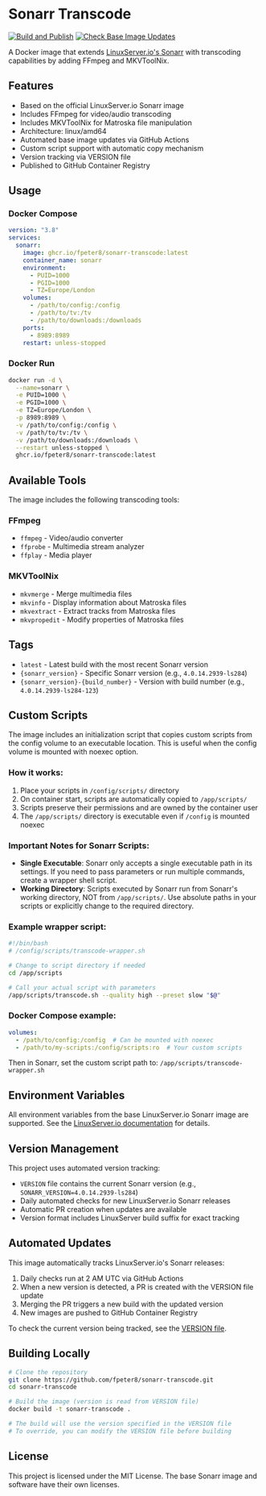 # Sonarr Transcode

[![Build and Publish](https://github.com/fpeter8/sonarr-transcode/actions/workflows/build-publish.yml/badge.svg)](https://github.com/fpeter8/sonarr-transcode/actions/workflows/build-publish.yml)
[![Check Base Image Updates](https://github.com/fpeter8/sonarr-transcode/actions/workflows/check-base-update.yml/badge.svg)](https://github.com/fpeter8/sonarr-transcode/actions/workflows/check-base-update.yml)

A Docker image that extends [LinuxServer.io's Sonarr](https://github.com/linuxserver/docker-sonarr) with transcoding capabilities by adding FFmpeg and MKVToolNix.

## Features

- Based on the official LinuxServer.io Sonarr image
- Includes FFmpeg for video/audio transcoding
- Includes MKVToolNix for Matroska file manipulation
- Architecture: linux/amd64
- Automated base image updates via GitHub Actions
- Custom script support with automatic copy mechanism
- Version tracking via VERSION file
- Published to GitHub Container Registry

## Usage

### Docker Compose

```yaml
version: "3.8"
services:
  sonarr:
    image: ghcr.io/fpeter8/sonarr-transcode:latest
    container_name: sonarr
    environment:
      - PUID=1000
      - PGID=1000
      - TZ=Europe/London
    volumes:
      - /path/to/config:/config
      - /path/to/tv:/tv
      - /path/to/downloads:/downloads
    ports:
      - 8989:8989
    restart: unless-stopped
```

### Docker Run

```bash
docker run -d \
  --name=sonarr \
  -e PUID=1000 \
  -e PGID=1000 \
  -e TZ=Europe/London \
  -p 8989:8989 \
  -v /path/to/config:/config \
  -v /path/to/tv:/tv \
  -v /path/to/downloads:/downloads \
  --restart unless-stopped \
  ghcr.io/fpeter8/sonarr-transcode:latest
```

## Available Tools

The image includes the following transcoding tools:

### FFmpeg
- `ffmpeg` - Video/audio converter
- `ffprobe` - Multimedia stream analyzer
- `ffplay` - Media player

### MKVToolNix
- `mkvmerge` - Merge multimedia files
- `mkvinfo` - Display information about Matroska files
- `mkvextract` - Extract tracks from Matroska files
- `mkvpropedit` - Modify properties of Matroska files

## Tags

- `latest` - Latest build with the most recent Sonarr version
- `{sonarr_version}` - Specific Sonarr version (e.g., `4.0.14.2939-ls284`)
- `{sonarr_version}-{build_number}` - Version with build number (e.g., `4.0.14.2939-ls284-123`)

## Custom Scripts

The image includes an initialization script that copies custom scripts from the config volume to an executable location. This is useful when the config volume is mounted with noexec option.

### How it works:
1. Place your scripts in `/config/scripts/` directory
2. On container start, scripts are automatically copied to `/app/scripts/`
3. Scripts preserve their permissions and are owned by the container user
4. The `/app/scripts/` directory is executable even if `/config` is mounted noexec

### Important Notes for Sonarr Scripts:
- **Single Executable**: Sonarr only accepts a single executable path in its settings. If you need to pass parameters or run multiple commands, create a wrapper shell script.
- **Working Directory**: Scripts executed by Sonarr run from Sonarr's working directory, NOT from `/app/scripts/`. Use absolute paths in your scripts or explicitly change to the required directory.

### Example wrapper script:
```bash
#!/bin/bash
# /config/scripts/transcode-wrapper.sh

# Change to script directory if needed
cd /app/scripts

# Call your actual script with parameters
/app/scripts/transcode.sh --quality high --preset slow "$@"
```

### Docker Compose example:
```yaml
volumes:
  - /path/to/config:/config  # Can be mounted with noexec
  - /path/to/my-scripts:/config/scripts:ro  # Your custom scripts
```

Then in Sonarr, set the custom script path to: `/app/scripts/transcode-wrapper.sh`

## Environment Variables

All environment variables from the base LinuxServer.io Sonarr image are supported. See the [LinuxServer.io documentation](https://docs.linuxserver.io/images/docker-sonarr) for details.

## Version Management

This project uses automated version tracking:

- `VERSION` file contains the current Sonarr version (e.g., `SONARR_VERSION=4.0.14.2939-ls284`)
- Daily automated checks for new LinuxServer.io Sonarr releases
- Automatic PR creation when updates are available
- Version format includes LinuxServer build suffix for exact tracking

## Automated Updates

This image automatically tracks LinuxServer.io's Sonarr releases:

1. Daily checks run at 2 AM UTC via GitHub Actions
2. When a new version is detected, a PR is created with the VERSION file update
3. Merging the PR triggers a new build with the updated version
4. New images are pushed to GitHub Container Registry

To check the current version being tracked, see the [VERSION file](VERSION).

## Building Locally

```bash
# Clone the repository
git clone https://github.com/fpeter8/sonarr-transcode.git
cd sonarr-transcode

# Build the image (version is read from VERSION file)
docker build -t sonarr-transcode .

# The build will use the version specified in the VERSION file
# To override, you can modify the VERSION file before building
```

## License

This project is licensed under the MIT License. The base Sonarr image and software have their own licenses.